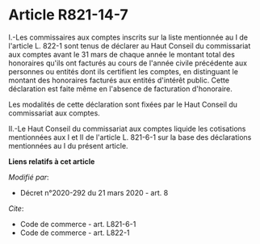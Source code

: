 # Article R821-14-7

I.-Les commissaires aux comptes inscrits sur la liste mentionnée au I de l'article L. 822-1 sont tenus de déclarer au Haut
Conseil du commissariat aux comptes avant le 31 mars de chaque année le montant total des honoraires qu'ils ont facturés au
cours de l'année civile précédente aux personnes ou entités dont ils certifient les comptes, en distinguant le montant des
honoraires facturés aux entités d'intérêt public. Cette déclaration est faite même en l'absence de facturation d'honoraire.

Les modalités de cette déclaration sont fixées par le Haut Conseil du commissariat aux comptes.

II.-Le Haut Conseil du commissariat aux comptes liquide les cotisations mentionnées aux I et II de l'article L. 821-6-1 sur
la base des déclarations mentionnées au I du présent article.

**Liens relatifs à cet article**

_Modifié par_:

  - Décret n°2020-292 du 21 mars 2020 - art. 8

_Cite_:

  - Code de commerce - art. L821-6-1
  - Code de commerce - art. L822-1
